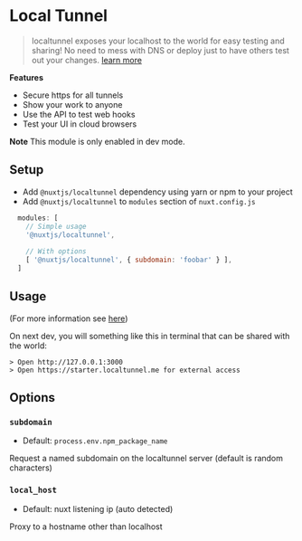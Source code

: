 # Local Tunnel
> localtunnel exposes your localhost to the world for easy testing and sharing!
No need to mess with DNS or deploy just to have others test out your changes. [learn more](https://github.com/localtunnel/localtunnel)
  
**Features**

- Secure https for all tunnels
- Show your work to anyone
- Use the API to test web hooks
- Test your UI in cloud browsers

**Note** This module is only enabled in dev mode.
  
## Setup
- Add `@nuxtjs/localtunnel` dependency using yarn or npm to your project
- Add `@nuxtjs/localtunnel` to `modules` section of `nuxt.config.js`
```js
  modules: [
    // Simple usage
    '@nuxtjs/localtunnel',
    
    // With options
    [ '@nuxtjs/localtunnel', { subdomain: 'foobar' } ],
  ]
````

## Usage
(For more information see [here](https://github.com/localtunnel/localtunnel))

On next dev, you will something like this in terminal that can be shared with the world:
```
> Open http://127.0.0.1:3000
> Open https://starter.localtunnel.me for external access
```

## Options

### `subdomain`
- Default: `process.env.npm_package_name`

Request a named subdomain on the localtunnel server (default is random characters)

### `local_host`
- Default: nuxt listening ip (auto detected)

Proxy to a hostname other than localhost
